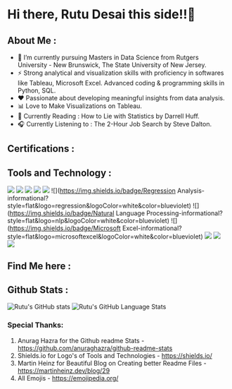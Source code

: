 # Hi there, Rutu Desai this side!!👋
<!--
**rutudesai/rutudesai** is a ✨ _special_ ✨ repository because its `README.md` (this file) appears on your GitHub profile.

Here are some ideas to get you started:

- 🔭 I’m currently working on ...
- 🌱 I’m currently learning ...
- 👯 I’m looking to collaborate on ...
- 🤔 I’m looking for help with ...
- 💬 Ask me about ...
- 📫 How to reach me: ...
- 😄 Pronouns: ...
- ⚡ Fun fact: ...
-->
## About Me :
- 🌱 I’m currently pursuing Masters in Data Science from Rutgers University - New Brunswick, The State University of New Jersey.
- ⚡ Strong analytical and visualization skills with proficiency in softwares like Tableau, Microsoft Excel. Advanced coding & programming skills in Python, SQL.
- ❤️ Passionate about developing meaningful insights from data analysis.
- 📊 Love to Make Visualizations on Tableau.
- 📖 Currently Reading : How to Lie with Statistics by Darrell Huff.
- 🎧 Currently Listening to : The 2-Hour Job Search by Steve Dalton.

## Certifications :


## Tools and Technology :
![](https://img.shields.io/badge/Python-informational?style=flat&logo=python&logoColor=white&color=blueviolet)
![](https://img.shields.io/badge/R-informational?style=flat&logo=r&logoColor=white&color=blueviolet)
![](https://img.shields.io/badge/Tableau-informational?style=flat&logo=tableau&logoColor=white&color=blueviolet)
![](https://img.shields.io/badge/SQL-informational?style=flat&logo=mysql&logoColor=white&color=blueviolet)
![](https://img.shields.io/badge/Streamlit-informational?style=flat&logo=streaml&logoColor=white&color=blueviolet)
![](https://img.shields.io/badge/Regression Analysis-informational?style=flat&logo=regression&logoColor=white&color=blueviolet)
![](https://img.shields.io/badge/Natural Language Processing-informational?style=flat&logo=nlp&logoColor=white&color=blueviolet)
![](https://img.shields.io/badge/Microsoft Excel-informational?style=flat&logo=microsoftexcel&logoColor=white&color=blueviolet)
![](https://img.shields.io/badge/HTML-informational?style=flat&logo=html5&logoColor=white&color=blueviolet)
![](https://img.shields.io/badge/CSS-informational?style=flat&logo=css3&logoColor=white&color=blueviolet)
![](https://img.shields.io/badge/AdobeXD-informational?style=flat&logo=adobexd&logoColor=white&color=blueviolet)

## Find Me here :


## Github Stats :
![Rutu's GitHub stats](https://github-readme-stats.vercel.app/api?username=rutudesai&show_icons=true&theme=radical)
![Rutu's GitHub Language Stats](https://github-readme-stats.vercel.app/api/top-langs/?username=rutudesai&theme=radical&layout=compact)


### Special Thanks:
1. Anurag Hazra for the Github readme Stats - https://github.com/anuraghazra/github-readme-stats
2. Shields.io for Logo's of Tools and Technologies - https://shields.io/
3. Martin Heinz for Beautiful Blog on Creating better Readme Files - https://martinheinz.dev/blog/29
4. All Emojis - https://emojipedia.org/
